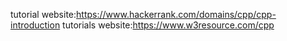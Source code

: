 tutorial website:https://www.hackerrank.com/domains/cpp/cpp-introduction
tutorials website:https://www.w3resource.com/cpp
